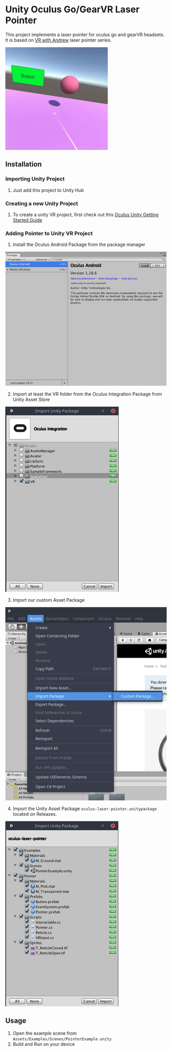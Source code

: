 # Unity Oculus Go/GearVR Laser Pointer

This project implements a laser pointer for oculus go and gearVR headsets. It is based on [VR with Andrew](https://www.youtube.com/channel/UCG8bDPqp3jykCGbx-CiL7VQ) laser pointer series.

![Demo gif](ReadmeFiles/demo.gif)

## Installation

### Importing Unity Project
1. Just add this project to Unity Hub

### Creating a new Unity Project
1. To create a unity VR project, first check out this [Oculus Unity Getting Started Guide](https://developer.oculus.com/documentation/unity/book-unity-gsg/)


### Adding Pointer to Unity VR Project
1. Install the Oculus Android Package from the package manager

![Install oculus android screenshot](ReadmeFiles/1.png)

2. Import at least the VR folder from the Oculus Integration Package from Unity Asset Store

![Import oculus screenshot](ReadmeFiles/2.png)

3. Import our custom Asset Package

![Import custom asset package screenshot](ReadmeFiles/3.png)

4. Import the Unity Asset Package `oculus-laser-pointer.unitypackage` located on Releases.

![Import laser pointer package screenshot](ReadmeFiles/4.png)

## Usage

1. Open the example scene from `Assets/Examples/Scenes/PointerExample.unity`
2. Build and Run on your device